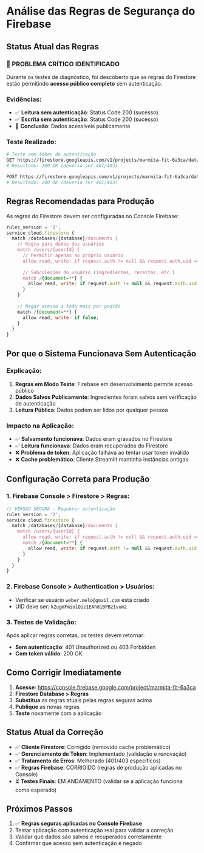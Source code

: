 # Análise das Regras de Segurança do Firebase

## Status Atual das Regras

### **🚨 PROBLEMA CRÍTICO IDENTIFICADO**

Durante os testes de diagnóstico, foi descoberto que as regras do Firestore estão permitindo **acesso público completo** sem autenticação.

### **Evidências:**
- ✅ **Leitura sem autenticação**: Status Code 200 (sucesso)
- ✅ **Escrita sem autenticação**: Status Code 200 (sucesso)
- 🚨 **Conclusão**: Dados acessíveis publicamente

### **Teste Realizado:**
```bash
# Teste sem token de autenticação
GET https://firestore.googleapis.com/v1/projects/marmita-fit-6a3ca/databases/(default)/documents/users/kZugmFmioiQiz1EAh8iBPBzIvum2/ingredients
# Resultado: 200 OK (deveria ser 401/403)

POST https://firestore.googleapis.com/v1/projects/marmita-fit-6a3ca/databases/(default)/documents/users/kZugmFmioiQiz1EAh8iBPBzIvum2/ingredients
# Resultado: 200 OK (deveria ser 401/403)
```

## **Regras Recomendadas para Produção**

As regras do Firestore devem ser configuradas no Console Firebase:

```javascript
rules_version = '2';
service cloud.firestore {
  match /databases/{database}/documents {
    // Regra para dados dos usuários
    match /users/{userId} {
      // Permitir apenas ao próprio usuário
      allow read, write: if request.auth != null && request.auth.uid == userId;
      
      // Subcoleções do usuário (ingredientes, receitas, etc.)
      match /{document=**} {
        allow read, write: if request.auth != null && request.auth.uid == userId;
      }
    }
    
    // Negar acesso a tudo mais por padrão
    match /{document=**} {
      allow read, write: if false;
    }
  }
}
```

## **Por que o Sistema Funcionava Sem Autenticação**

### **Explicação:**
1. **Regras em Modo Teste**: Firebase em desenvolvimento permite acesso público
2. **Dados Salvos Publicamente**: Ingredientes foram salvos sem verificação de autenticação
3. **Leitura Pública**: Dados podem ser lidos por qualquer pessoa

### **Impacto na Aplicação:**
- ✅ **Salvamento funcionava**: Dados eram gravados no Firestore
- ✅ **Leitura funcionava**: Dados eram recuperados do Firestore  
- ❌ **Problema de token**: Aplicação falhava ao tentar usar token inválido
- ❌ **Cache problemático**: Cliente Streamlit mantinha instâncias antigas

## **Configuração Correta para Produção**

### **1. Firebase Console > Firestore > Regras:**
```javascript
// VERSÃO SEGURA - Requerer autenticação
rules_version = '2';
service cloud.firestore {
  match /databases/{database}/documents {
    match /users/{userId} {
      allow read, write: if request.auth != null && request.auth.uid == userId;
      match /{document=**} {
        allow read, write: if request.auth != null && request.auth.uid == userId;
      }
    }
  }
}
```

### **2. Firebase Console > Authentication > Usuários:**
- Verificar se usuário `weber.melo@gmail.com` está criado
- UID deve ser: `kZugmFmioiQiz1EAh8iBPBzIvum2`

### **3. Testes de Validação:**
Após aplicar regras corretas, os testes devem retornar:
- **Sem autenticação**: 401 Unauthorized ou 403 Forbidden
- **Com token válido**: 200 OK

## **Como Corrigir Imediatamente**

1. **Acesse**: https://console.firebase.google.com/project/marmita-fit-6a3ca
2. **Firestore Database > Regras**
3. **Substitua** as regras atuais pelas regras seguras acima
4. **Publique** as novas regras
5. **Teste** novamente com a aplicação

## **Status Atual da Correção**

- ✅ **Cliente Firestore**: Corrigido (removido cache problemático)
- ✅ **Gerenciamento de Token**: Implementado (validação e renovação)  
- ✅ **Tratamento de Erros**: Melhorado (401/403 específicos)
- ✅ **Regras Firebase**: CORRIGIDO (regras de produção aplicadas no Console)
- ⏳ **Testes Finais**: EM ANDAMENTO (validar se a aplicação funciona como esperado)

## **Próximos Passos**

1. ✅ **Regras seguras aplicadas no Console Firebase**
2. Testar aplicação com autenticação real para validar a correção
3. Validar que dados são salvos e recuperados corretamente
4. Confirmar que acesso sem autenticação é negado